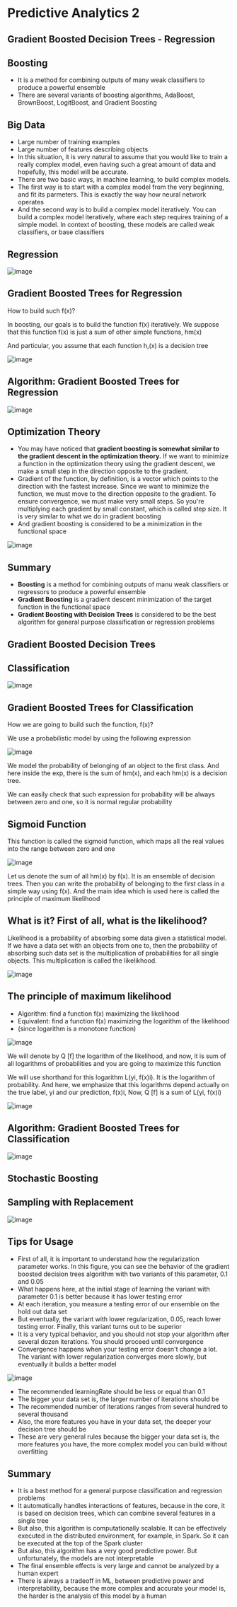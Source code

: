 # Predictive Analytics 2

## Gradient Boosted Decision Trees - Regression

## Boosting

- It is a method for combining outputs of many weak classifiers to produce a powerful ensemble
- There are several variants of boosting algorithms, AdaBoost, BrownBoost, LogitBoost, and Gradient Boosting

## Big Data

- Large number of training examples
- Large number of features describing objects
- In this situation, it is very natural to assume that you would like to train a really complex model, even having such a great amount of data and hopefully, this model will be accurate.
- There are two basic ways, in machine learning, to build complex models.
- The first way is to start with a complex model from the very beginning, and fit its parmeters. This is exactly the way how neural network operates
- And the second way is to build a complex model iteratively. You can build a complex model iteratively, where each step requires training of a simple model. In context of boosting, these models are called weak classifiers, or base classifiers

## Regression

![image](../../media/Predictive-Analytics-2-image1.jpg)

## Gradient Boosted Trees for Regression

How to build such f(x)?

In boosting, our goals is to build the function f(x) iteratively. We suppose that this function f(x) is just a sum of other simple functions, hm(x)

And particular, you assume that each function h,(x) is a decision tree

![image](../../media/Predictive-Analytics-2-image2.jpg)

## Algorithm: Gradient Boosted Trees for Regression

![image](../../media/Predictive-Analytics-2-image3.jpg)

## Optimization Theory

- You may have noticed that **gradient boosting is somewhat similar to the gradient descent in the optimization theory.** If we want to minimize a function in the optimization theory using the gradient descent, we make a small step in the direction opposite to the gradient.
- Gradient of the function, by definition, is a vector which points to the direction with the fastest increase. Since we want to minimize the function, we must move to the direction opposite to the gradient. To ensure convergence, we must make very small steps. So you're multiplying each gradient by small constant, which is called step size. It is very similar to what we do in gradient boosting
- And gradient boosting is considered to be a minimization in the functional space

![image](../../media/Predictive-Analytics-2-image4.jpg)

## Summary

- **Boosting** is a method for combining outputs of manu weak classifiers or regressors to produce a powerful ensemble
- **Gradient Boosting** is a gradient descent minimization of the target function in the functional space
- **Gradient Boosting with Decision Trees** is considered to be the best algorithm for general purpose classification or regression problems

## Gradient Boosted Decision Trees

## Classification

![image](../../media/Predictive-Analytics-2-image5.jpg)

## Gradient Boosted Trees for Classification

How we are going to build such the function, f(x)?

We use a probabilistic model by using the following expression

![image](../../media/Predictive-Analytics-2-image6.jpg)

We model the probability of belonging of an object to the first class. And here inside the exp, there is the sum of hm(x), and each hm(x) is a decision tree.

We can easily check that such expression for probability will be always between zero and one, so it is normal regular probability

## Sigmoid Function

This function is called the sigmoid function, which maps all the real values into the range between zero and one

![image](../../media/Predictive-Analytics-2-image7.jpg)

Let us denote the sum of all hm(x) by f(x). It is an ensemble of decision trees. Then you can write the probability of belonging to the first class in a simple way using f(x). And the main idea which is used here is called the principle of maximum likelihood

## What is it? First of all, what is the likelihood?

Likelihood is a probability of absorbing some data given a statistical model. If we have a data set with an objects from one to, then the probability of absorbing such data set is the multiplication of probabilities for all single objects. This multiplication is called the likelikhood.

![image](../../media/Predictive-Analytics-2-image8.jpg)

## The principle of maximum likelihood

- Algorithm: find a function f(x) maximizing the likelihood
- Equivalent: find a function f(x) maximizing the logarithm of the likelihood
- (since logarithm is a monotone function)

![image](../../media/Predictive-Analytics-2-image9.jpg)

We will denote by Q [f] the logarithm of the likelihood, and now, it is sum of all logarithms of probabilities and you are going to maximize this function

We will use shorthand for this logarithm L(yi, f(x)i). It is the logarithm of probability. And here, we emphasize that this logarithms depend actually on the true label, yi and our prediction, f(x)i, Now, Q [f] is a sum of L(yi, f(x)i)

![image](../../media/Predictive-Analytics-2-image10.jpg)

## Algorithm: Gradient Boosted Trees for Classification

![image](../../media/Predictive-Analytics-2-image11.jpg)

## Stochastic Boosting

## Sampling with Replacement

![image](../../media/Predictive-Analytics-2-image12.jpg)

## Tips for Usage

- First of all, it is important to understand how the regularization parameter works. In this figure, you can see the behavior of the gradient boosted decision trees algorithm with two variants of this parameter, 0.1 and 0.05
- What happens here, at the initial stage of learning the variant with parameter 0.1 is better because it has lower testing error
- At each iteration, you measure a testing error of our ensemble on the hold out data set
- But eventually, the variant with lower regularization, 0.05, reach lower testing error. Finally, this variant turns out to be superior
- It is a very typical behavior, and you should not stop your algorithm after several dozen iterations. You should proceed until convergence
- Convergence happens when your testing error doesn't change a lot. The variant with lower regularization converges more slowly, but eventually it builds a better model

![image](../../media/Predictive-Analytics-2-image13.jpg)

- The recommended learningRate should be less or equal than 0.1
- The bigger your data set is, the larger number of iterations should be
- The recommended number of iterations ranges from several hundred to several thousand
- Also, the more features you have in your data set, the deeper your decision tree should be
- These are very general rules because the bigger your data set is, the more features you have, the more complex model you can build without overfitting

## Summary

- It is a best method for a general purpose classification and regression problems
- It automatically handles interactions of features, because in the core, it is based on decision trees, which can combine several features in a single tree
- But also, this algorithm is computationally scalable. It can be effectively executed in the distributed environment, for example, in Spark. So it can be executed at the top of the Spark cluster
- But also, this algorithm has a very good predictive power. But unfortunately, the models are not interpretable
- The final ensemble effects is very large and cannot be analyzed by a human expert
- There is always a tradeoff in ML, between predictive power and interpretability, because the more complex and accurate your model is, the harder is the analysis of this model by a human
